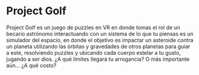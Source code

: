 # Project Golf

Project Golf es un juego de puzzles en VR en donde tomas el rol de un becario astrónomo interactuando con un sistema de lo que tu piensas es un simulador del espacio, en donde el objetivo es impactar un asteroide contra un planeta utilizando las órbitas y gravedades de otros planetas para guiar a este, resolviendo puzzles y ubicando cada cuerpo estelar a tu gusto, jugando a ser dios. ¿A qué límites llegará tu arrogancia? O más importante aún… ¿A qué costo?

